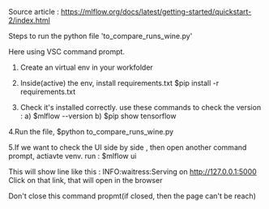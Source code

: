 Source article : https://mlflow.org/docs/latest/getting-started/quickstart-2/index.html

Steps to run the python file 'to_compare_runs_wine.py'

Here using VSC command prompt.

1. Create an virtual env in your workfolder


2. Inside(active) the env, install requirements.txt
$pip install -r requirements.txt

3. Check it's installed correctly.
use these commands to check the version : a) $mlflow --version
                                          b) $pip show tensorflow

4.Run the file,
$python to_compare_runs_wine.py

5.If we want to check the UI side by side , then open another command prompt, actiavte venv.
run : $mlflow ui

This will show line like this  : INFO:waitress:Serving on http://127.0.0.1:5000
Click on that link, that will open in the browser

Don't close this command propmt(if closed, then the page can't be reach)

